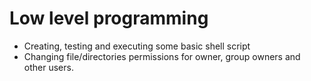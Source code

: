 # Low level programming 
* Creating, testing and executing some basic shell script
* Changing file/directories permissions for owner, group owners and other users.
